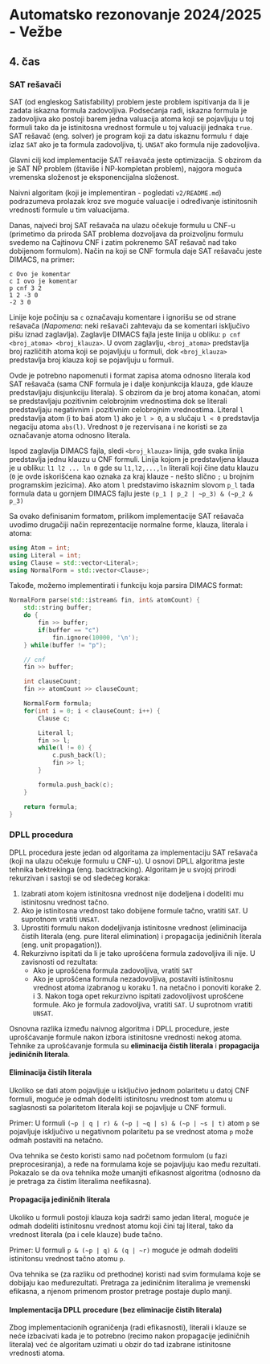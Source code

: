 # Automatsko rezonovanje 2024/2025 - Vežbe
## 4. čas

### SAT rešavači

SAT (od engleskog Satisfability) problem jeste problem ispitivanja da li je zadata iskazna formula zadovoljiva. Podsećanja radi, iskazna formula je zadovoljiva ako postoji barem jedna valuacija atoma koji se pojavljuju u toj formuli tako da je istinitosna vrednost formule u toj valuaciji jednaka `true`. SAT rešavač (eng. solver) je program koji za datu iskaznu formulu `f` daje izlaz `SAT` ako je ta formula zadovoljiva, tj. `UNSAT` ako formula nije zadovoljiva.

Glavni cilj kod implementacije SAT rešavača jeste optimizacija. S obzirom da je SAT NP problem (štaviše i NP-kompletan problem), najgora moguća vremenska složenost je eksponencijalna složenost. 

Naivni algoritam (koji je implementiran - pogledati `v2/README.md`) podrazumeva prolazak kroz sve moguće valuacije i određivanje istinitosnih vrednosti formule u tim valuacijama. 

Danas, najveći broj SAT rešavača na ulazu očekuje formulu u CNF-u (primetimo da priroda SAT problema dozvoljava da proizvoljnu formulu svedemo na Cajtinovu CNF i zatim pokrenemo SAT rešavač nad tako dobijenom formulom). Način na koji se CNF formula daje SAT rešavaču jeste DIMACS, na primer:

```text
c Ovo je komentar
c I ovo je komentar
p cnf 3 2
1 2 -3 0
-2 3 0
```

Linije koje počinju sa `c` označavaju komentare i ignorišu se od strane rešavača (_Napomena_: neki rešavači zahtevaju da se komentari isključivo pišu iznad zaglavlja). Zaglavlje DIMACS fajla jeste linija u obliku: `p cnf <broj_atoma> <broj_klauza>`. U ovom zaglavlju, `<broj_atoma>` predstavlja broj različitih atoma koji se pojavljuju u formuli, dok `<broj_klauza>` predstavlja broj klauza koji se pojavljuju u formuli.

Ovde je potrebno napomenuti i format zapisa atoma odnosno literala kod SAT rešavača (sama CNF formula je i dalje konjunkcija klauza, gde klauze predstavljaju disjunkciju literala). S obzirom da je broj atoma konačan, atomi se predstavljaju pozitivnim celobrojnim vrednostima dok se literali predstavljaju negativnim i pozitivnim celobrojnim vrednostima. Literal `l` predstavlja atom (i to baš atom `l`) ako je `l > 0`, a u slučaju `l < 0` predstavlja negaciju atoma `abs(l)`. Vrednost `0` je rezervisana i ne koristi se za označavanje atoma odnosno literala.

Ispod zaglavlja DIMACS fajla, sledi `<broj_klauza>` linija, gde svaka linija predstavlja jednu klauzu u CNF formuli. Linija kojom je predstavljena klauza je u obliku: `l1 l2 ... ln 0` gde su  `l1,l2,...,ln` literali koji čine datu klauzu (`0` je ovde iskorišćena kao oznaka za kraj klauze - nešto slično `;` u brojnim programskim jezicima). Ako atom `l` predstavimo iskaznim slovom `p_l` tada formula data u gornjem DIMACS fajlu jeste `(p_1 | p_2 | ~p_3) & (~p_2 & p_3)`

Sa ovako definisanim formatom, prilikom implementacije SAT rešavača uvodimo drugačiji način reprezentacije normalne forme, klauza, literala i atoma:

```c++
using Atom = int;
using Literal = int;
using Clause = std::vector<Literal>;
using NormalForm = std::vector<Clause>;
```

Takođe, možemo implementirati i funkciju koja parsira DIMACS format:

```c++
NormalForm parse(std::istream& fin, int& atomCount) {
    std::string buffer;
    do {
        fin >> buffer;
        if(buffer == "c")
            fin.ignore(10000, '\n');
    } while(buffer != "p");

    // cnf
    fin >> buffer;

    int clauseCount;
    fin >> atomCount >> clauseCount;

    NormalForm formula;
    for(int i = 0; i < clauseCount; i++) {
        Clause c;

        Literal l;
        fin >> l;
        while(l != 0) {
            c.push_back(l);
            fin >> l;
        }

        formula.push_back(c);
    }

    return formula;
}
```

### DPLL procedura

DPLL procedura jeste jedan od algoritama za implementaciju SAT rešavača (koji na ulazu očekuje formulu u CNF-u). U osnovi DPLL algoritma jeste tehnika bektrekinga (eng. backtracking). Algoritam je u svojoj prirodi rekurzivan i sastoji se od sledećeg koraka:
1. Izabrati atom kojem istinitosna vrednost nije dodeljena i dodeliti mu istinitosnu vrednost tačno.
2. Ako je istinitosna vrednost tako dobijene formule tačno, vratiti `SAT`. U suprotnom vratiti `UNSAT`.
3. Uprostiti formulu nakon dodeljivanja istinitosne vrednost (eliminacija čistih literala (eng. pure literal elimination) i propagacija jediničnih literala (eng. unit propagation)). 
3. Rekurzivno ispitati da li je tako uprošćena formula zadovoljiva ili nije. U zavisnosti od rezultata:
    - Ako je uprošćena formula zadovoljiva, vratiti `SAT`
    - Ako je uprošćena formula nezadovoljiva, postaviti istinitosnu vrednost atoma izabranog u koraku 1. na netačno i ponoviti korake 2. i 3. Nakon toga opet rekurzivno ispitati zadovoljivost uprošćene formule. Ako je formula zadovoljiva, vratiti `SAT`. U suprotnom vratiti `UNSAT`. 

Osnovna razlika između naivnog algoritma i DPLL procedure, jeste uprošćavanje formule nakon izbora istinitosne vrednosti nekog atoma. Tehnike za uprošćavanje formula su **eliminacija čistih literala** i **propagacija jediničnih literala**.

#### Eliminacija čistih literala

Ukoliko se dati atom pojavljuje u isključivo jednom polaritetu u datoj CNF formuli, moguće je odmah dodeliti istinitosnu vrednost tom atomu u saglasnosti sa polaritetom literala koji se pojavljuje u CNF formuli.

Primer: U formuli `(~p | q | r) & (~p | ~q | s) & (~p | ~s | t)` atom `p` se pojavljuje isključivo u negativnom polaritetu pa se vrednost atoma `p` može odmah postaviti na netačno.

Ova tehnika se često koristi samo nad početnom formulom (u fazi preprocesiranja), a ređe na formulama koje se pojavljuju kao među rezultati. Pokazalo se da ova tehnika može umanjiti efikasnost algoritma (odnosno da je pretraga za čistim literalima neefikasna).

#### Propagacija jediničnih literala

Ukoliko u formuli postoji klauza koja sadrži samo jedan literal, moguće je odmah dodeliti istinitosnu vrednost atomu koji čini taj literal, tako da vrednost literala (pa i cele klauze) bude tačno.

Primer: U formuli `p & (~p | q) & (q | ~r)` moguće je odmah dodeliti istinitonsu vrednost tačno atomu `p`.

Ova tehnika se (za razliku od prethodne) koristi nad svim formulama koje se dobijaju kao međurezultati. Pretraga za jediničnim literalima je vremenski efikasna, a njenom primenom prostor pretrage postaje duplo manji.

#### Implementacija DPLL procedure (bez eliminacije čistih literala)

Zbog implementacionih ograničenja (radi efikasnosti), literali i klauze se neće izbacivati kada je to potrebno (recimo nakon propagacije jediničnih literala) već će algoritam uzimati u obzir do tad izabrane istinitosne vrednosti atoma.